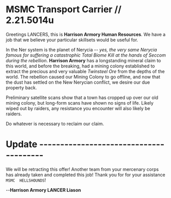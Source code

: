 # MSMC Transport Carrier // 2.21.5014u
Greetings LANCERS, this is **Harrison Armory Human Resources**. We have a job that we believe your particular skillsets would be useful for.

In the Ner system is the planet of Nerycia -- *yes, the very same Nerycia famous for suffering a catastrophic Total Biome Kill at the hands of Seccom during the rebellion*. **Harrison Armory** has a longstanding mineral claim to this world, and before the breaking, had a mining colony established to extract the precious and very valuable *Twinsteel Ore* from the depths of the world. The rebellion caused our Mining Colony to go offline, and now that the dust has settled on the New Nerycian conflict, we desire our due property back. 

Preliminary satellite scans show that a town has cropped up over our old mining colony, but long-form scans have shown no signs of life. Likely wiped out by raiders, any resistance you encounter will also likely be raiders. 

Do whatever is necessary to reclaim our claim.

# Update ---------------------------------------

We will be retracting this offer! Another team from your mercenary corps has already taken and completed this job! Thank you for for your assistance `MSMC  HELLSHOUNDS`!

--**Harrison Armory LANCER Liason**
